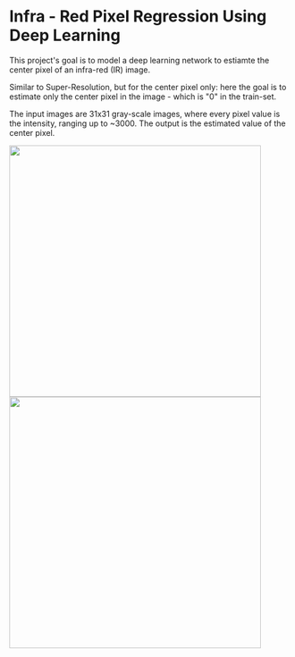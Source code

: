 # Infra - Red Pixel Regression Using Deep Learning

This project's goal is to model a deep learning network to estiamte the center pixel of an infra-red (IR) image.

Similar to Super-Resolution, but for the center pixel only: here the goal is to estimate only the center pixel in the image - which is "0" in the train-set.

The input images are 31x31 gray-scale images, where every pixel value is the intensity, ranging up to ~3000.
The output is the estimated value of the center pixel. 

<p float="left">
  <img src="https://github.com/deansh64/Pixel-Regression-Using-Deep-Learning/blob/master/Images/Train_img1.png" width="450" />
  <img src="https://github.com/deansh64/Pixel-Regression-Using-Deep-Learning/blob/master/Images/Train_img2.png" width="450" /> 
</p>
